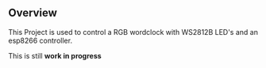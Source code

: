 ## Overview
This Project is used to control a RGB wordclock with WS2812B LED's and an esp8266 controller.

This is still **work in progress**